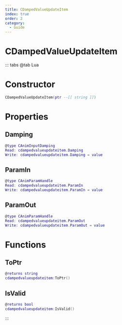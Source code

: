 ```yaml
---
title: CDampedValueUpdateItem
index: true
order: 2
category:
  - Guide
---
```


# CDampedValueUpdateItem

::: tabs
@tab Lua
# Constructor
```lua
CDampedValueUpdateItem(ptr --[[ string ]])
```
# Properties
## Damping 
```lua
@type CAnimInputDamping
Read: cdampedvalueupdateitem.Damping
Write: cdampedvalueupdateitem.Damping = value
```
## ParamIn 
```lua
@type CAnimParamHandle
Read: cdampedvalueupdateitem.ParamIn
Write: cdampedvalueupdateitem.ParamIn = value
```
## ParamOut 
```lua
@type CAnimParamHandle
Read: cdampedvalueupdateitem.ParamOut
Write: cdampedvalueupdateitem.ParamOut = value
```
# Functions
## ToPtr
```lua
@returns string
cdampedvalueupdateitem:ToPtr()
```
## IsValid
```lua
@returns bool
cdampedvalueupdateitem:IsValid()
```

:::
